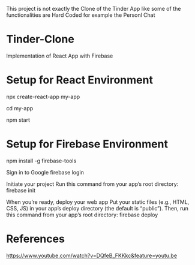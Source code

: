 This project is not exactly the Clone of the Tinder App like some of the functionalities are Hard Coded for example the Personl Chat 
# Tinder-Clone
Implementation of React App with Firebase
# Setup for React Environment
npx create-react-app my-app

cd my-app

npm start

# Setup for Firebase Environment
npm install -g firebase-tools

Sign in to Google
firebase login

Initiate your project
Run this command from your app’s root directory:
firebase init

When you’re ready, deploy your web app
Put your static files (e.g., HTML, CSS, JS) in your app’s deploy directory (the default is “public”). Then, run this command from your app’s root directory:
firebase deploy

# References
https://www.youtube.com/watch?v=DQfeB_FKKkc&feature=youtu.be

